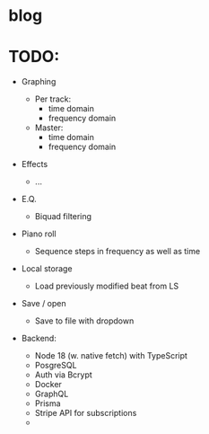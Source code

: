 # blog



# TODO:

- Graphing
  - Per track:
    - time domain
    - frequency domain
  - Master:
    - time domain
    - frequency domain

- Effects
  - ...

- E.Q.
  - Biquad filtering

- Piano roll
  - Sequence steps in frequency as well as time

- Local storage
  - Load previously modified beat from LS

- Save / open
  - Save to file with dropdown

- Backend:
  - Node 18 (w. native fetch) with TypeScript
  - PosgreSQL
  - Auth via Bcrypt
  - Docker
  - GraphQL
  - Prisma
  - Stripe API for subscriptions
  - 
